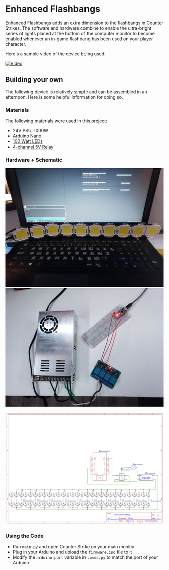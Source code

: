 # Enhanced Flashbangs

Enhanced Flashbangs adds an extra dimension to the flashbangs in Counter Strikes. The software and hardware combine
to enable the ultra-bright series of lights placed at the bottom of the computer monitor to become enabled whenever an 
in-game flashbang has been used on your player character.

Here's a sample video of the device being used:

[![Video](https://img.youtube.com/vi/J_J6DgB_2rw/0.jpg)](https://youtu.be/J_J6DgB_2rw)


## Building your own

The following device is relatively simple and can be assembled in an afternoon. Here is some helpful information for doing so.

### Materials

The following materials were used in this project:

- 24V PSU, 1000W
- Arduino Nano
- [100 Watt LEDs](https://www.aliexpress.com/item/32980694428.html?spm=a2g0o.order_list.0.0.21ef1802r6l3Vy)
- [4-channel 5V Relay](https://www.aliexpress.com/item/32274260444.html?spm=a2g0o.order_list.0.0.21ef7385fMxzqL)


### Hardware + Schematic

![LEDs](media/leds_photo.jpg)
![Electronics](media/electronics_photo.jpg)

![Schematic](media/schematic.svg)

### Using the Code

* Run `main.py` and open Counter Strike on your main monitor
* Plug in your Arduino and upload the `firmware.ino` file to it
* Modify the `arduino.port` variable in `comms.py` to match the port of your Arduino

